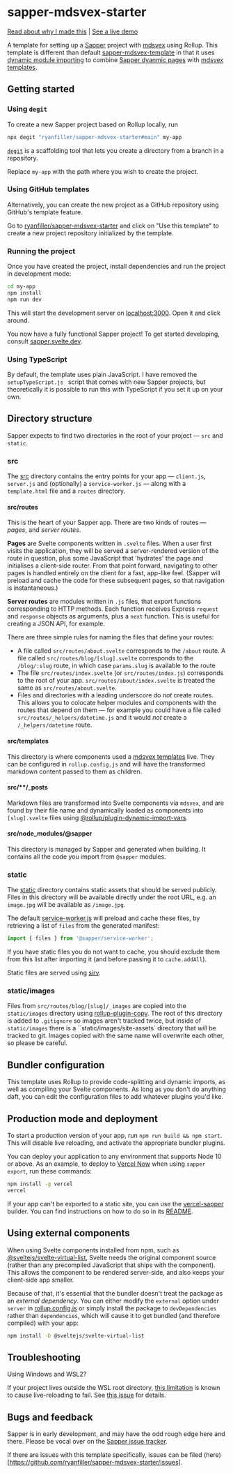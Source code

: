 # sapper-mdsvex-starter

[Read about why I made this](https://www.ryanfiller.com/blog/assembling-the-perfect-svelte-data-flow/) | [See a live demo](https://ryanfiller-sapper-mdsvex-starter.netlify.app/)

A template for setting up a [Sapper](https://github.com/sveltejs/sapper) project with [mdsvex](https://mdsvex.com/) using Rollup. This template is different than default [sapper-mdsvex-template](https://github.com/pngwn/sapper-mdsvex-template) in that it uses [dynamic module importing]([sapper-mdsvex-template](https://github.com/pngwn/sapper-mdsvex-template)) to combine [Sapper dyanmic pages](https://sapper.svelte.dev/docs#Pages) with [mdsvex templates](https://mdsvex.com/docs#layouts).

## Getting started

### Using `degit`

To create a new Sapper project based on Rollup locally, run

```bash
npx degit "ryanfiller/sapper-mdsvex-starter#main" my-app
```

[`degit`](https://github.com/Rich-Harris/degit) is a scaffolding tool that lets you create a directory from a branch in a repository.

Replace `my-app` with the path where you wish to create the project.


### Using GitHub templates

Alternatively, you can create the new project as a GitHub repository using GitHub's template feature.

Go to [ryanfiller/sapper-mdsvex-starter](https://github.com/ryanfiller/sapper-mdsvex-starter) and click on "Use this template" to create a new project repository initialized by the template.

### Running the project

Once you have created the project, install dependencies and run the project in development mode:

```bash
cd my-app
npm install
npm run dev
```

This will start the development server on [localhost:3000](http://localhost:3000). Open it and click around.

You now have a fully functional Sapper project! To get started developing, consult [sapper.svelte.dev](https://sapper.svelte.dev).

### Using TypeScript

By default, the template uses plain JavaScript. I have removed the `setupTypeScript.js ` script that comes with new Sapper projects, but theoretically it is possible to run this with TypeScript if you set it up on your own.

## Directory structure

Sapper expects to find two directories in the root of your project —  `src` and `static`.

### src

The [src](src) directory contains the entry points for your app — `client.js`, `server.js` and (optionally) a `service-worker.js` — along with a `template.html` file and a `routes` directory.

#### src/routes

This is the heart of your Sapper app. There are two kinds of routes — *pages*, and *server routes*.

**Pages** are Svelte components written in `.svelte` files. When a user first visits the application, they will be served a server-rendered version of the route in question, plus some JavaScript that 'hydrates' the page and initialises a client-side router. From that point forward, navigating to other pages is handled entirely on the client for a fast, app-like feel. (Sapper will preload and cache the code for these subsequent pages, so that navigation is instantaneous.)

**Server routes** are modules written in `.js` files, that export functions corresponding to HTTP methods. Each function receives Express `request` and `response` objects as arguments, plus a `next` function. This is useful for creating a JSON API, for example.

There are three simple rules for naming the files that define your routes:

* A file called `src/routes/about.svelte` corresponds to the `/about` route. A file called `src/routes/blog/[slug].svelte` corresponds to the `/blog/:slug` route, in which case `params.slug` is available to the route
* The file `src/routes/index.svelte` (or `src/routes/index.js`) corresponds to the root of your app. `src/routes/about/index.svelte` is treated the same as `src/routes/about.svelte`.
* Files and directories with a leading underscore do *not* create routes. This allows you to colocate helper modules and components with the routes that depend on them — for example you could have a file called `src/routes/_helpers/datetime.js` and it would *not* create a `/_helpers/datetime` route.

#### src/templates

This directory is where components used a [mdsvex templates](https://github.com/pngwn/sapper-mdsvex-template) live. They can be configured in `rollup.config.js` and will have the transformed markdown content passed to them as children. 

#### src/**/_posts

Markdown files are transformed into Svelte components via `mdsvex`, and are found by their file name and dynamically loaded as components into `[slug].svelte` files using [@rollup/plugin-dynamic-import-vars](https://www.npmjs.com/package/@rollup/plugin-dynamic-import-vars).

#### src/node_modules/@sapper

This directory is managed by Sapper and generated when building. It contains all the code you import from `@sapper` modules.

### static

The [static](static) directory contains static assets that should be served publicly. Files in this directory will be available directly under the root URL, e.g. an `image.jpg` will be available as `/image.jpg`.

The default [service-worker.js](src/service-worker.js) will preload and cache these files, by retrieving a list of `files` from the generated manifest:

```js
import { files } from '@sapper/service-worker';
```

If you have static files you do not want to cache, you should exclude them from this list after importing it (and before passing it to `cache.addAll`).

Static files are served using [sirv](https://github.com/lukeed/sirv).

### static/images

Files from `src/routes/blog/[slug]/_images` are copied into the `static/images` directory using [rollup-plugin-copy](https://www.npmjs.com/package/rollup-plugin-copy). The root of this directory is added to `.gitignore` so images aren't tracked twice, but inside of `static/images` there is a ``static/images/site-assets` directory that _will_ be tracked to git. Images copied with the same name will overwrite each other, so please be careful.

## Bundler configuration

This template uses Rollup to provide code-splitting and dynamic imports, as well as compiling your Svelte components. As long as you don't do anything daft, you can edit the configuration files to add whatever plugins you'd like.

## Production mode and deployment

To start a production version of your app, run `npm run build && npm start`. This will disable live reloading, and activate the appropriate bundler plugins.

You can deploy your application to any environment that supports Node 10 or above. As an example, to deploy to [Vercel Now](https://vercel.com) when using `sapper export`, run these commands:

```bash
npm install -g vercel
vercel
```

If your app can't be exported to a static site, you can use the [vercel-sapper](https://github.com/thgh/vercel-sapper) builder. You can find instructions on how to do so in its [README](https://github.com/thgh/vercel-sapper#basic-usage).

## Using external components

When using Svelte components installed from npm, such as [@sveltejs/svelte-virtual-list](https://github.com/sveltejs/svelte-virtual-list), Svelte needs the original component source (rather than any precompiled JavaScript that ships with the component). This allows the component to be rendered server-side, and also keeps your client-side app smaller.

Because of that, it's essential that the bundler doesn't treat the package as an *external dependency*. You can either modify the `external` option under `server` in [rollup.config.js](rollup.config.js) or simply install the package to `devDependencies` rather than `dependencies`, which will cause it to get bundled (and therefore compiled) with your app:

```bash
npm install -D @sveltejs/svelte-virtual-list
```

## Troubleshooting

Using Windows and WSL2? 

If your project lives outside the WSL root directory, [this limitation](https://github.com/microsoft/WSL/issues/4169) is known to cause live-reloading to fail. See [this issue](https://github.com/sveltejs/sapper/issues/1150) for details.

## Bugs and feedback

Sapper is in early development, and may have the odd rough edge here and there. Please be vocal over on the [Sapper issue tracker](https://github.com/sveltejs/sapper/issues).

If there are issues with this template specifically, issues can be filed (here)[https://github.com/ryanfiller/sapper-mdsvex-starter/issues].
